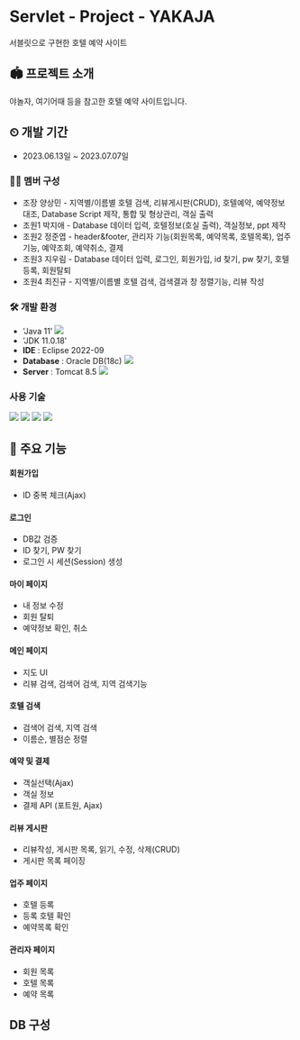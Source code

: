 # Servlet - Project - YAKAJA 
서블릿으로 구현한 호텔 예약 사이트

## 🏟 프로젝트 소개
야놀자, 여기어때 등을 참고한 호텔 예약 사이트입니다.
<br>

## ⏲ 개발 기간
* 2023.06.13일 ~ 2023.07.07일

### 👨‍💻 멤버 구성
- 조장 양상민 - 지역별/이름별 호텔 검색, 리뷰게시판(CRUD), 호텔예약, 예약정보 대조, Database Script 제작, 통합 및 형상관리, 객실 출력
- 조원1 박지애 - Database 데이터 입력, 호텔정보(호실 출력), 객실정보, ppt 제작 
- 조원2 정준엽 - header&footer, 관리자 기능(회원목록, 예약목록, 호텔목록), 업주 기능, 예약조회, 예약취소, 결제
- 조원3 지우림 - Database 데이터 입력, 로그인, 회원가입, id 찾기, pw 찾기, 호텔 등록, 회원탈퇴
- 조원4 최진규 - 지역별/이름별 호텔 검색, 검색결과 창 정렬기능, 리뷰 작성

### 🛠 개발 환경
- 'Java 11' <img src="https://img.shields.io/badge/java-007396?style=flat-square&logo=java&logoColor=white"/>
- 'JDK 11.0.18'
- **IDE** : Eclipse 2022-09
- **Database** : Oracle DB(18c) <img src="https://img.shields.io/badge/ORACLE-F80000?style=flat-square&logo=oracle&logoColor=white"/>
- **Server** : Tomcat 8.5 <img src="https://img.shields.io/badge/Apache Tomcat-F8DC75?style=flat-square&logo=apachetomcat&logoColor=black"/>

### 사용 기술
<img src="https://img.shields.io/badge/HTML5-E34F26?style=flat-square&logo=html5&logoColor=white"/>
<img src="https://img.shields.io/badge/CSS3-1572B6?style=flat-square&logo=css3&logoColor=white"/>
<img src="https://img.shields.io/badge/JavaScript-F7DF1E?style=for-the-badge&logo=JavaScript&logoColor=black">
<img src="https://img.shields.io/badge/jQuery-0769AD?style=flat-square&logo=jQuery&logoColor=white"/>
</br>

## 📌 주요 기능
#### 회원가입
- ID 중복 체크(Ajax) 

#### 로그인
- DB값 검증
- ID 찾기, PW 찾기
- 로그인 시 세션(Session) 생성

#### 마이 페이지
- 내 정보 수정
- 회원 탈퇴
- 예약정보 확인, 취소
  
#### 메인 페이지
- 지도 UI
- 리뷰 검색, 검색어 검색, 지역 검색기능 

#### 호텔 검색
- 검색어 검색, 지역 검색
- 이름순, 별점순 정렬

#### 예약 및 결제
- 객실선택(Ajax)
- 객실 정보
- 결제 API (포트원, Ajax)

#### 리뷰 게시판
- 리뷰작성, 게시판 목록, 읽기, 수정, 삭제(CRUD)
- 게시판 목록 페이징

#### 업주 페이지
- 호텔 등록
- 등록 호텔 확인
- 예약목록 확인

#### 관리자 페이지
- 회원 목록
- 호텔 목록
- 예약 목록

## DB 구성

